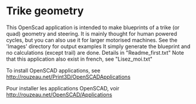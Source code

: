 # Trike geometry
 This OpenScad application is intended to make blueprints of a trike (or quad)
 geometry and steering.
It is mainly thought for human powered cycles, but you can also use it
 for larger motorised machines.
See the 'Images' directory for output examples
It simply generate the blueprint and no calculations (except trail) are done.
Details in "Readme_first.txt"
Note that this application also exist in french, see "Lisez_moi.txt"

To install OpenSCAD applications, see http://rouzeau.net/Print3D/OpenSCADApplications

Pour installer les applications OpenSCAD, voir  http://rouzeau.net/OpenSCAD/Applications
 